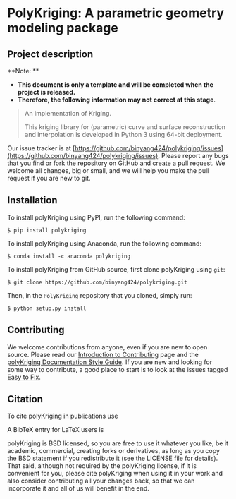# PolyKriging: A parametric geometry modeling package

## Project description

**Note: **

- **This document is only a template and will be completed when the project is released.** 
- **Therefore, the following information may not correct at this stage**.

> An implementation of Kriging.
>
> 
>
> This kriging library for (parametric) curve and surface reconstruction and interpolation is developed
> in Python 3 using 64-bit deployment.

Our issue tracker is at [https://github.com/binyang424/polykriging/issues](https://github.com/binyang424/polykriging/issues). Please report any bugs that you find or fork the repository on GitHub and create a pull request. We welcome all changes, big or small, and we will help you make the pull request if you are new to git.


## Installation

To install polyKriging using PyPI, run the following command:

```
$ pip install polykriging
```

To install polyKriging using Anaconda, run the following command:

```
$ conda install -c anaconda polykriging
```

To install polyKriging from GitHub source, first clone polyKriging using `git`:

```
$ git clone https://github.com/binyang424/polykriging.git
```

Then, in the `PolyKriging` repository that you cloned, simply run:

```
$ python setup.py install
```

## Contributing

We welcome contributions from anyone, even if you are new to open source. Please read our [Introduction to Contributing](https://github.com/PolyKriging/PolyKriging/wiki/Introduction-to-contributing) page and the [polyKriging Documentation Style Guide](https://docs.PolyKriging.org/dev/documentation-style-guide.html). If you are new and looking for some way to contribute, a good place to start is to look at the issues tagged [Easy to Fix](https://github.com/PolyKriging/PolyKriging/issues?q=is%3Aopen+is%3Aissue+label%3A%22Easy+to+Fix%22).


## Citation

To cite polyKriging in publications use



A BibTeX entry for LaTeX users is


polyKriging is BSD licensed, so you are free to use it whatever you like, be it academic, commercial, creating forks or derivatives, as long as you copy the BSD statement if you redistribute it (see the LICENSE file for details). That said, although not required by the polyKriging license, if it is convenient for you, please cite polyKriging when using it in your work and also consider contributing all your changes back, so that we can incorporate it and all of us will benefit in the end.
